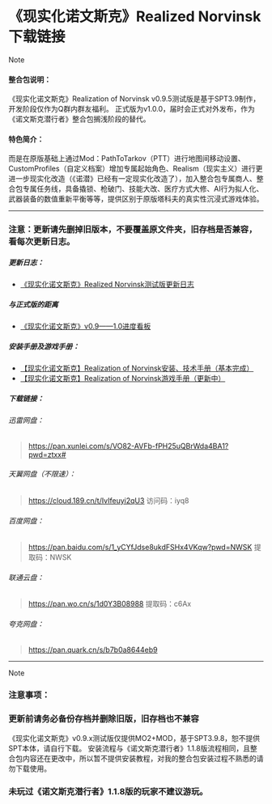 
# 《现实化诺文斯克》Realized Norvinsk下载链接

> [!NOTE]
> #### 整合包说明：
> 《现实化诺文斯克》Realization of Norvinsk v0.9.5测试版是基于SPT3.9制作，开发阶段仅作为Q群内群友福利。
> 正式版为v1.0.0，届时会正式对外发布，作为《诺文斯克潜行者》整合包搁浅阶段的替代。
> 
> #### **特色简介**：
> 
> 而是在原版基础上通过Mod：PathToTarkov（PTT）进行地图间移动设置、CustomProfiles（自定义档案）增加专属起始角色、Realism（现实主义）进行更进一步现实化改造（《诺潜》已经有一定现实化改造了），加入整合包专属商人、整合包专属任务线，具备撬锁、枪破门、技能大改、医疗方式大修、AI行为拟人化、武器装备的数值重新平衡等等，提供区别于原版塔科夫的真实性沉浸式游戏体验。

---
### **注意：更新请先删掉旧版本，不要覆盖原文件夹，旧存档是否兼容，看每次更新日志。**

##### 更新日志：
- [《现实化诺文斯克》Realized Norvinsk测试版更新日志](../①整合包更新计划/《现实化诺文斯克》Realized%20Norvinsk测试版更新日志.md)

##### 与正式版的距离
- [《现实化诺文斯克》v0.9——1.0进度看板](《现实化诺文斯克》v0.9——1.0进度看板.md)
##### 安装手册及游戏手册：
- [【现实化诺文斯克】Realization of Norvinsk安装、技术手册（基本完成）](../②安装和技术指南/【现实化诺文斯克】Realization%20of%20Norvinsk安装、技术手册.md)
- [【现实化诺文斯克】Realization of Norvinsk游戏手册（更新中）](../③游戏指南/【现实化诺文斯克】Realization%20of%20Norvinsk游戏手册（起草中）.md)

##### 下载链接： 
###### 迅雷网盘：
> https://pan.xunlei.com/s/VO82-AVFb-fPH25uQBrWda4BA1?pwd=ztxx#

###### 天翼网盘（不限速）：
>https://cloud.189.cn/t/IvIfeuyi2qU3 
>访问码：iyq8

###### 百度网盘：
>https://pan.baidu.com/s/1_yCYfJdse8ukdFSHx4VKqw?pwd=NWSK 
>提取码：NWSK 

###### 联通云盘：
>https://pan.wo.cn/s/1d0Y3B08988
>提取码：c6Ax

###### 夸克网盘：
>https://pan.quark.cn/s/b7b0a8644eb9

---
> [!NOTE]
> ### **注意事项**：
>### **更新前请务必备份存档并删除旧版，旧存档也不兼容**
>
>《现实化诺文斯克》v0.9.x测试版仅提供MO2+MOD，基于SPT3.9.8，恕不提供SPT本体，请自行下载。
>安装流程与《诺文斯克潜行者》1.1.8版流程相同，且整合包内容还在更改中，所以暂不提供安装教程，对我的整合包安装过程不熟悉的请勿下载使用。
>### **未玩过《诺文斯克潜行者》1.1.8版的玩家不建议游玩。**

